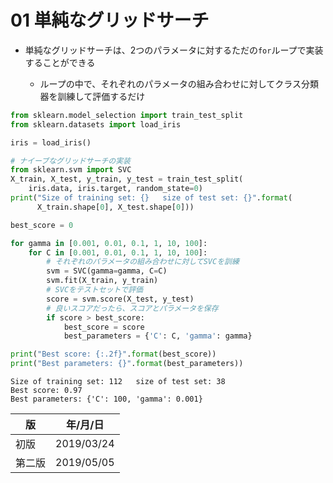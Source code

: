 
01 単純なグリッドサーチ
====================

* 単純なグリッドサーチは、2つのパラメータに対するただの`for`ループで実装することができる

    * ループの中で、それぞれのパラメータの組み合わせに対してクラス分類器を訓練して評価するだけ


```python
from sklearn.model_selection import train_test_split
from sklearn.datasets import load_iris

iris = load_iris()

# ナイーブなグリッドサーチの実装
from sklearn.svm import SVC
X_train, X_test, y_train, y_test = train_test_split(
    iris.data, iris.target, random_state=0)
print("Size of training set: {}   size of test set: {}".format(
      X_train.shape[0], X_test.shape[0]))

best_score = 0

for gamma in [0.001, 0.01, 0.1, 1, 10, 100]:
    for C in [0.001, 0.01, 0.1, 1, 10, 100]:
        # それぞれのパラメータの組み合わせに対してSVCを訓練
        svm = SVC(gamma=gamma, C=C)
        svm.fit(X_train, y_train)
        # SVCをテストセットで評価
        score = svm.score(X_test, y_test)
        # 良いスコアだったら、スコアとパラメータを保存
        if score > best_score:
            best_score = score
            best_parameters = {'C': C, 'gamma': gamma}

print("Best score: {:.2f}".format(best_score))
print("Best parameters: {}".format(best_parameters))
```

    Size of training set: 112   size of test set: 38
    Best score: 0.97
    Best parameters: {'C': 100, 'gamma': 0.001}



| 版     | 年/月/日   |
| ------ | ---------- |
| 初版   | 2019/03/24 |
| 第二版 | 2019/05/05 |

